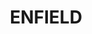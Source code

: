 ---
lastmod: '2025-04-06T06:05:20+00:00'
latitude: -33.892944
layout: suburb
longitude: 151.087741
postcode: '2136'
state: NSW
title: ENFIELD
url: /nsw/enfield/
---